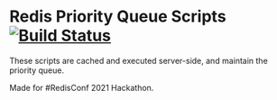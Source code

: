 # Redis Priority Queue Scripts &nbsp;[![Build Status](https://travis-ci.com/TusharRakheja/RedisPQScripts.svg?branch=master)](https://travis-ci.com/github/TusharRakheja/RedisPQScripts)

These scripts are cached and executed server-side, and maintain the priority queue.

Made for #RedisConf 2021 Hackathon.